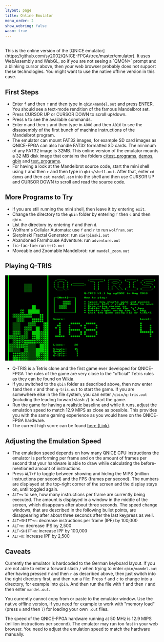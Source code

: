 ```yaml
---
layout: page
title: Online Emulator
menu_order: 2
show_webring: false
wasm: true
---
```


<br>
This is the online version of the
[QNICE emulator](https://github.com/sy2002/QNICE-FPGA/tree/master/emulator).
It uses WebAssembly and WebGL, so if you are not seeing a `QMON>` prompt
and a blinking cursor above, then your web browser probably does not support
these technologies. You might want to use the native offline version in this
case.

First Steps
-----------

* Enter `f` and then `r` and then type in `qbin/mandel.out` and press ENTER.
  You should see a text-mode rendition of the famous Mandelbrot set.
* Press CURSOR UP or CURSOR DOWN to scroll up/down.
* Press `h` to see the available commands.
* Enter `m` and then `s` and then type in `A000` and then `A010` to see the
  disassembly of the first bunch of machine instructions of the Mandelbrot
  program.
* The emulator can mount FAT32 images, for example SD card images as
  QNICE-FPGA can also handle FAT32 formatted SD cards. The minimum of any
  FAT32 image is 32MB. This online version of the emulator mounts a 32 MB
  disk image that contains the folders
  [c/test_programs](https://github.com/sy2002/QNICE-FPGA/tree/master/c/test_programs),
  [demos](https://github.com/sy2002/QNICE-FPGA/tree/master/demos),
  [qbin](https://github.com/sy2002/QNICE-FPGA/tree/master/qbin) and
  [test_programs](https://github.com/sy2002/QNICE-FPGA/tree/master/test_programs).
* For having a look at the Mandelbrot source code, start the mini shell using
  `f` and then `r` and then type in `qbin/shell.out`. After that, enter
  `cd demos` and then `cat mandel.asm` into the shell and then use CURSOR
  UP and CURSOR DOWN to scroll and read the source code.

More Programs to Try
--------------------

* If you are still running the mini shell, then leave it by entering `exit`.
* Change the directory to the `qbin` folder by entering `f` then `c` and then
  `qbin`.
* List the directory by entering `f` and then `d`.
* Wolfram's Cellular Automata: use `f` and `r` to run `wolfram.out`
* Sierpinski Fractal Generator: run `sierpinski.out`
* Abandoned Farmhouse Adventure: run `adventure.out`
* Tic-Tac-Toe: run `ttt2.out`
* Moveable and Zoomable Mandelbrot: run `mandel_zoom.out`

Playing Q-TRIS
--------------

![Q-Tris Image](public/q-tris.jpg)

* Q-TRIS is a Tetris clone and the first game ever developed for QNICE-FPGA
  The rules of the game are very close to the "official" Tetris rules as they
  can be found on
  [Wikia](http://tetris.wikia.com/wiki/Tetris_Guideline).
* If you switched to the `qbin` folder as described above, then now enter
  `f`and then `r` and then `q-tris.out` to start the game. If you are somewhere
  else in the file system, you can enter `/qbin/q-tris.out` (including the
  leading forward slash `/`) to start the game.
* Run the game for having a realistic baseline and while it runs, adjust
  the emulation speed to match 12.9 MIPS as close as possible. This provides
  you with the same gaming experience as you would have on the QNICE-FPGA
  hardware.
* The current high score can be found
  [here (Link)](https://github.com/sy2002/QNICE-FPGA/blob/master/doc/demos/q-tris-highscore.txt).

Adjusting the Emulation Speed
-----------------------------

* The emulation speed depends on how many QNICE CPU instructions the emulator
  is performing per frame and on the amount of frames per second that your
  hardware is able to draw while calculating the before-mentioned amount
  of instructions.
* Press `ALT+f` to toggle between showing and hiding the MIPS (million
  instructions per second) and the FPS (frames per second). The numbers
  are displayed at the top-right corner of the screen and the display stays
  on, until toggled again.
* `ALT+v` to see, how many instructions per frame are currently being
  executed. The amount is displayed in a window in the middle of the screen,
  which disappears after about three seconds. The speed change windows, that
  are described in the following bullet points, are disappearing after about
  three seconds after the last keypress as well.
* `ALT+SHIFT+n`: decrease instructions per frame (IPF) by 100,000
* `ALT+n`: decrease IPS by 2,500
* `ALT+SHIFT+m`: increase IPF by 100,000
* `ALT+m`: increase IPF by 2,500

Caveats
-------

Currently the emulator is hardcoded to the German keyboard layout. If you
are not able to enter a forward slash `/` when trying to enter
`qbin/mandel.out` after having pressed `f` and then `r` as described above,
then just switch into the right directory first, and then run a file:
Press `f` and `c` to change into a directory, for example into `qbin`. And
then run the file with `f` and then `r` and then enter `mandel.out`.

You currently cannot copy from or paste to the emulator window. Use the
native offline version, if you need for example to work with "memory load"
(press `m` and then `l`) for loading your own `.out` files.

The speed of the QNICE-FPGA hardware running at 50 MHz is 12.9 MIPS
(million instructions per second). The emulator may run too fast in your web
browser. You need to adjust the emulation speed to match the hardware
manually.
